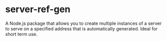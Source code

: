 # server-ref-gen
A Node.js package that allows you to create multiple instances of a server to serve on a specified address that is automatically generated. Ideal for short term use.
